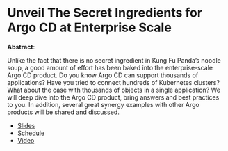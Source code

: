 # Unveil The Secret Ingredients for Argo CD at Enterprise Scale

**Abstract**:

Unlike the fact that there is no secret ingredient in Kung Fu Panda’s noodle soup, a good amount of effort has been baked into the enterprise-scale Argo CD product. Do you know Argo CD can support thousands of applications? Have you tried to connect hundreds of Kubernetes clusters? What about the case with thousands of objects in a single application? We will deep dive into the Argo CD product, bring answers and best practices to you. In addition, several great synergy examples with other Argo products will be shared and discussed.

* [Slides](presentation.pdf)
* [Schedule](https://sched.co/nPMO)
* [Video](TBA)
